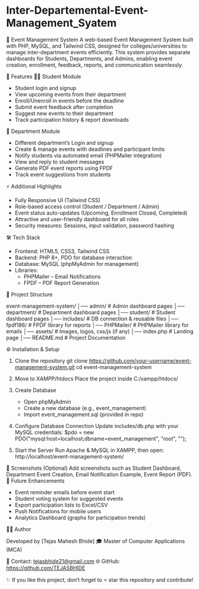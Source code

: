 # Inter-Departemental-Event-Management_Syatem

🎉 Event Management System
A web-based Event Management System built with PHP, MySQL, and Tailwind CSS, designed for colleges/universities to manage inter-department events efficiently.
This system provides separate dashboards for Students, Departments, and Admins, enabling event creation, enrollment, feedback, reports, and communication seamlessly.

📌 Features
👨‍🎓 Student Module

-  Student login and signup
- View upcoming events from their department
- Enroll/Unenroll in events before the deadline
- Submit event feedback after completion
- Suggest new events to their department
- Track participation history & report downloads


🏫 Department Module

-  Different department’s  Login and signup
- Create & manage events with deadlines and participant limits
- Notify students via automated email (PHPMailer integration)
- View and reply to student messages
- Generate PDF event reports using FPDF
- Track event suggestions from students


⚡ Additional Highlights

- Fully Responsive UI (Tailwind CSS)
- Role-based access control (Student / Department / Admin)
- Event status auto-updates (Upcoming, Enrollment Closed, Completed)
- Attractive and user-friendly dashboard for all roles
- Security measures: Sessions, input validation, password hashing


🛠️ Tech Stack

- Frontend: HTML5, CSS3, Tailwind CSS
- Backend: PHP 8+, PDO for database interaction
- Database: MySQL (phpMyAdmin for management)
- Libraries:
  - PHPMailer – Email Notifications
  - FPDF – PDF Report Generation


📂 Project Structure

event-management-system/
│── admin/               # Admin dashboard pages
│── department/          # Department dashboard pages
│── student/             # Student dashboard pages
│── includes/            # DB connection & reusable files
│── fpdf186/             # FPDF library for reports
│── PHPMailer/           # PHPMailer library for emails
│── assets/              # Images, logos, css/js (if any)
│── index.php            # Landing page
│── README.md            # Project Documentation


⚙️ Installation & Setup

1. Clone the repository
   git clone https://github.com/your-username/event-management-system.git
   cd event-management-system

2. Move to XAMPP/htdocs
   Place the project inside C:/xampp/htdocs/

3. Create Database
   - Open phpMyAdmin
   - Create a new database (e.g., event_management)
   - Import event_management.sql (provided in repo)

4. Configure Database Connection
   Update includes/db.php with your MySQL credentials:
   $pdo = new PDO("mysql:host=localhost;dbname=event_management", "root", "");

5. Start the Server
   Run Apache & MySQL in XAMPP, then open:
   http://localhost/event-management-system/


📸 Screenshots (Optional)
Add screenshots such as Student Dashboard, Department Event Creation, Email Notification Example, Event Report (PDF).
🚀 Future Enhancements

- Event reminder emails before event start
- Student voting system for suggested events
- Export participation lists to Excel/CSV
- Push Notifications for mobile users
- Analytics Dashboard (graphs for participation trends)


👨‍💻 Author

Developed by [Tejas Mahesh Bhide] 🎓
Master of Computer Applications (MCA)

📧 Contact: tejasbhide21@gmail.com
🌐 GitHub: https://github.com/TEJASBHIDE


✨ If you like this project, don’t forget to ⭐ star this repository and contribute!
